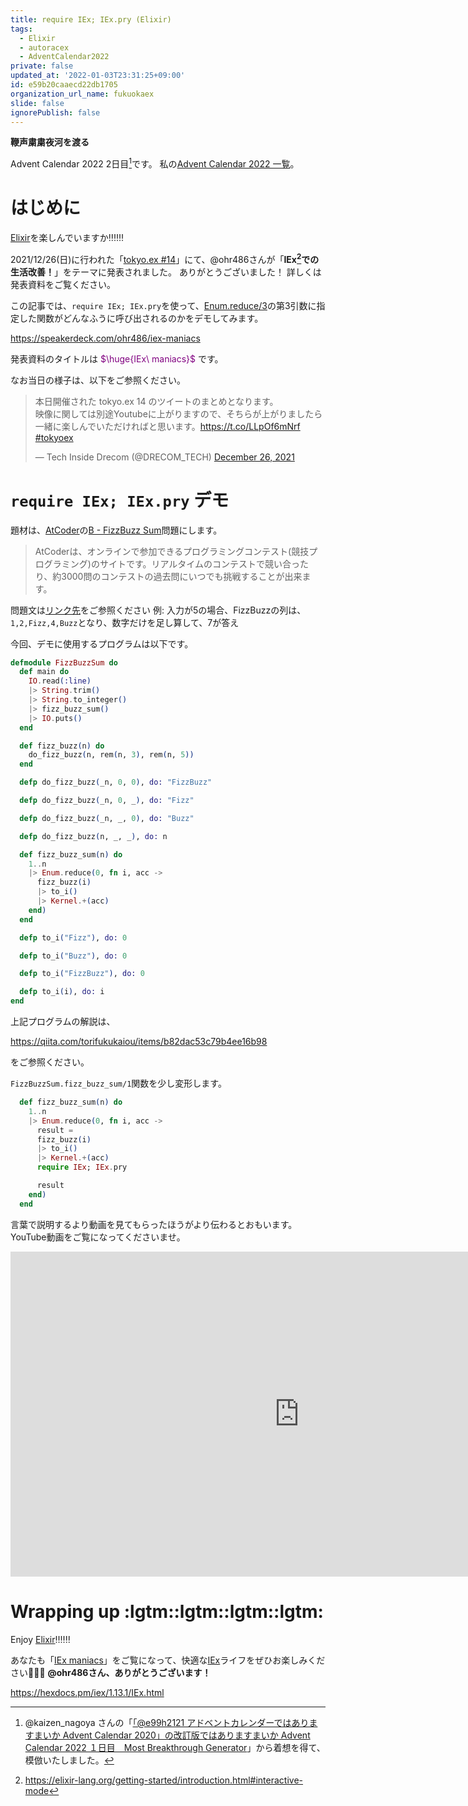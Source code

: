 ```yaml
---
title: require IEx; IEx.pry (Elixir)
tags:
  - Elixir
  - autoracex
  - AdventCalendar2022
private: false
updated_at: '2022-01-03T23:31:25+09:00'
id: e59b20caaecd22db1705
organization_url_name: fukuokaex
slide: false
ignorePublish: false
---
```

**鞭声粛粛夜河を渡る**

Advent Calendar 2022 2日目[^2]です。
私の[Advent Calendar 2022 一覧](https://docs.google.com/spreadsheets/d/1HQvFjagQLRPjOYAjDVzWp9S4b8dKixxvvaz_TtbZWto/edit#gid=1723448955)。

[^2]: @kaizen_nagoya さんの「[「@e99h2121 アドベントカレンダーではありますまいか Advent Calendar 2020」の改訂版ではありますまいか Advent Calendar 2022 １日目　Most Breakthrough Generator](https://qiita.com/kaizen_nagoya/items/49ebebee3a0377f3b59b)」から着想を得て、模倣いたしました。 

# はじめに

[Elixir](https://elixir-lang.org/)を楽しんでいますか:bangbang::bangbang::bangbang:

2021/12/26(日)に行われた「[tokyo.ex #14](https://beam-lang.connpass.com/event/232202/)」にて、@ohr486さんが「**IEx[^1]での生活改善！**」をテーマに発表されました。
ありがとうございました！
詳しくは発表資料をご覧ください。

[^1]: https://elixir-lang.org/getting-started/introduction.html#interactive-mode

この記事では、`require IEx; IEx.pry`を使って、[Enum.reduce/3](https://hexdocs.pm/elixir/Enum.html#reduce/3)の第3引数に指定した関数がどんなふうに呼び出されるのかをデモしてみます。

https://speakerdeck.com/ohr486/iex-maniacs

発表資料のタイトルは
<font color="purple">$\huge{IEx\ maniacs}$</font>
です。

なお当日の様子は、以下をご参照ください。

<blockquote class="twitter-tweet"><p lang="ja" dir="ltr">本日開催された tokyo.ex 14 のツイートのまとめとなります。<br>映像に関しては別途Youtubeに上がりますので、そちらが上がりましたら一緒に楽しんでいただければと思います。<a href="https://t.co/LLpOf6mNrf">https://t.co/LLpOf6mNrf</a> <a href="https://twitter.com/hashtag/tokyoex?src=hash&amp;ref_src=twsrc%5Etfw">#tokyoex</a></p>&mdash; Tech Inside Drecom (@DRECOM_TECH) <a href="https://twitter.com/DRECOM_TECH/status/1474993119427203074?ref_src=twsrc%5Etfw">December 26, 2021</a></blockquote> <script async src="https://platform.twitter.com/widgets.js" charset="utf-8"></script>

# `require IEx; IEx.pry` デモ

題材は、[AtCoder](https://atcoder.jp/home)の[B - FizzBuzz Sum](https://atcoder.jp/contests/abc162/tasks/abc162_b)問題にします。

> AtCoderは、オンラインで参加できるプログラミングコンテスト(競技プログラミング)のサイトです。リアルタイムのコンテストで競い合ったり、約3000問のコンテストの過去問にいつでも挑戦することが出来ます。

問題文は[リンク先]((https://atcoder.jp/contests/abc162/tasks/abc162_b))をご参照ください
例: 入力が5の場合、FizzBuzzの列は、`1,2,Fizz,4,Buzz`となり、数字だけを足し算して、7が答え



今回、デモに使用するプログラムは以下です。


```elixir
defmodule FizzBuzzSum do
  def main do
    IO.read(:line)
    |> String.trim()
    |> String.to_integer()
    |> fizz_buzz_sum()
    |> IO.puts()
  end

  def fizz_buzz(n) do
    do_fizz_buzz(n, rem(n, 3), rem(n, 5))
  end

  defp do_fizz_buzz(_n, 0, 0), do: "FizzBuzz"

  defp do_fizz_buzz(_n, 0, _), do: "Fizz"

  defp do_fizz_buzz(_n, _, 0), do: "Buzz"

  defp do_fizz_buzz(n, _, _), do: n

  def fizz_buzz_sum(n) do
    1..n
    |> Enum.reduce(0, fn i, acc ->
      fizz_buzz(i)
      |> to_i()
      |> Kernel.+(acc)
    end)
  end

  defp to_i("Fizz"), do: 0

  defp to_i("Buzz"), do: 0

  defp to_i("FizzBuzz"), do: 0

  defp to_i(i), do: i
end
```

上記プログラムの解説は、

https://qiita.com/torifukukaiou/items/b82dac53c79b4ee16b98

をご参照ください。

`FizzBuzzSum.fizz_buzz_sum/1`関数を少し変形します。

```elixir
  def fizz_buzz_sum(n) do
    1..n
    |> Enum.reduce(0, fn i, acc ->
      result = 
      fizz_buzz(i)
      |> to_i()
      |> Kernel.+(acc)
      require IEx; IEx.pry

      result
    end)
  end
```

言葉で説明するより動画を見てもらったほうがより伝わるとおもいます。
YouTube動画をご覧になってくださいませ。


<iframe width="924" height="520" src="https://www.youtube.com/embed/-l7d2waBkMo" title="YouTube video player" frameborder="0" allow="accelerometer; autoplay; clipboard-write; encrypted-media; gyroscope; picture-in-picture" allowfullscreen></iframe>


# Wrapping up :lgtm::lgtm::lgtm::lgtm:

Enjoy [Elixir](https://elixir-lang.org/):bangbang::bangbang::bangbang:

あなたも「[IEx maniacs](https://speakerdeck.com/ohr486/iex-maniacs)」をご覧になって、快適な[IEx](https://hexdocs.pm/iex/1.13.1/IEx.html)ライフをぜひお楽しみください:rocket::rocket::rocket:
**@ohr486さん、ありがとうございます！**

https://hexdocs.pm/iex/1.13.1/IEx.html
